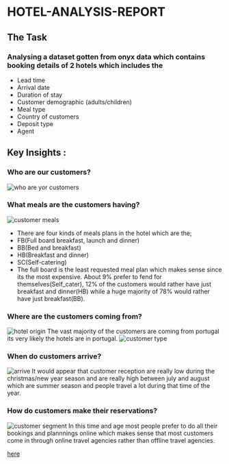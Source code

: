 # HOTEL-ANALYSIS-REPORT
## The Task
### Analysing a dataset gotten from onyx data which contains booking details of 2 hotels which includes the
* Lead time
* Arrival date
* Duration of stay
* Customer demographic (adults/children)
* Meal type
* Country of customers 
* Deposit type
* Agent
## Key Insights : 
### Who are our customers?
![who are yor customers](https://github.com/vickkycodes/HOTEL-ANALYSIS-/assets/103611857/949c1d7c-ecdb-41e0-bc87-9ed1d5f691b1)
### What meals are the customers having?
![customer meals](https://github.com/vickkycodes/HOTEL-ANALYSIS-/assets/103611857/9dd3b7a5-603c-448d-8767-3592a9bdfe2d)
* There are four kinds of meals plans in the hotel which are the;
* FB(Full board breakfast, launch and dinner)
* BB(Bed and breakfast)
* HB(Breakfast and dinner)
* SC(Self-catering)
* The full board is the least requested meal plan which makes sense since its the most expensive. About 9% prefer to fend for themselves(Self_cater), 12% of the customers would rather have just breakfast and dinner(HB) while a huge majority of 78% would rather have just breakfast(BB).
### Where are the customers coming from?
![hotel origin](https://github.com/vickkycodes/HOTEL-ANALYSIS-/assets/103611857/7c331501-7808-4e1e-b124-0a410a3030f0)
The vast majority of the customers are coming from portugal its very likely the hotels are in portugal.
![customer type](https://github.com/vickkycodes/HOTEL-ANALYSIS-/assets/103611857/d8a080d5-e19f-447e-adf0-7410249ff687)
### When do customers arrive?
![arrive](https://github.com/vickkycodes/HOTEL-ANALYSIS-/assets/103611857/b2d5b5e1-ae4c-46ef-bf57-053263b2b3a9)
It would appear that customer reception are really low during the christmas/new year season and are really high between july and august which are summer season and people travel a lot during that time of the year.
### How do customers make their reservations?
![customer segment](https://github.com/vickkycodes/HOTEL-ANALYSIS-/assets/103611857/92f19e15-beb7-4d7a-997a-a7b0c4efcaa0)
In this time and age most people prefer to do all their bookings and plannnings online which makes sense that most customers come in through online travel agencies rather than offline travel agencies.












[here](https://app.powerbi.com/view?r=eyJrIjoiMDVkMWY2NzgtZTI5Zi00MTBjLThkMDUtYTY2ZmJhYWI4ZTgzIiwidCI6ImRjZjEzZWE4LWQ5YjUtNGQxNS05NDg4LTQ5ZWI1OTJmNGYzOSIsImMiOjh9)

